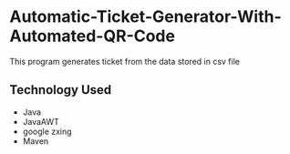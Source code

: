 # Automatic-Ticket-Generator-With-Automated-QR-Code
This program generates ticket from the data stored in csv file

## Technology Used 
* Java
* JavaAWT
* google zxing
* Maven
